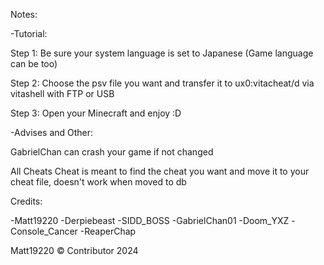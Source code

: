 Notes:

-Tutorial:

Step 1: Be sure your system language is set to Japanese (Game language can be too)

Step 2: Choose the psv file you want and transfer it to ux0:vitacheat/d via vitashell with FTP or USB

Step 3: Open your Minecraft and enjoy :D

-Advises and Other:

GabrielChan can crash your game if not changed

All Cheats Cheat is meant to find the cheat you want and move it to your cheat file, doesn't work when moved to db

Credits:

-Matt19220
-Derpiebeast
-SIDD_BOSS
-GabrielChan01
-Doom_YXZ
-Console_Cancer
-ReaperChap



Matt19220 © Contributor 2024